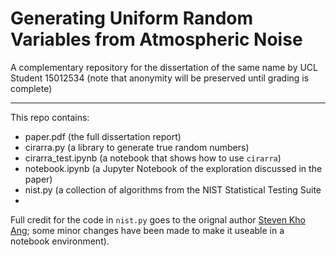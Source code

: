 # Generating Uniform Random Variables from Atmospheric Noise
A complementary repository for the dissertation of the same name by UCL Student 15012534 (note that anonymity will be preserved until grading is complete)
_____

This repo contains:
- paper.pdf (the full dissertation report)
- cirarra.py (a library to generate true random numbers)
- cirarra_test.ipynb (a notebook that shows how to use `cirarra`)
- notebook.ipynb (a Jupyter Notebook of the exploration discussed in the paper) 
- nist.py (a collection of algorithms from the NIST Statistical Testing Suite
- 
Full credit for the code in `nist.py` goes to the orignal author [Steven Kho Ang](https://github.com/stevenang/randomness_testsuite); some minor changes have been made to make it useable in a notebook environment).
